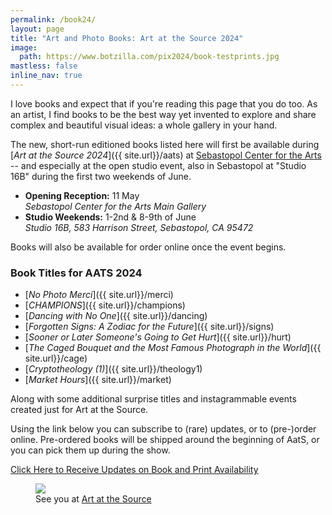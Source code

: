 ```yaml
---
permalink: /book24/
layout: page
title: "Art and Photo Books: Art at the Source 2024"
image:
  path: https://www.botzilla.com/pix2024/book-testprints.jpg
mastless: false
inline_nav: true
---
```


I love books and expect that if you're reading this page that you do too. As an artist, I find books to be the best way yet invented to explore and share complex and beautiful visual ideas: a whole gallery in your hand.

The new, short-run editioned books listed here will first be available during [_Art at the Source 2024_]({{ site.url}}/aats) at [Sebastopol Center for the Arts](https://www.sebarts.org/) -- and especially at the open studio event, also in Sebastopol at "Studio 16B" during the first two weekends of June.

* **Opening Reception:** 11 May<br/>_Sebastopol Center for the Arts Main Gallery_
* **Studio Weekends:** 1-2nd & 8-9th of June<br/>_Studio 16B, 583 Harrison Street, Sebastopol, CA 95472_

Books will also be available for order online once the event begins.

### Book Titles for AATS 2024

* [_No Photo Merci_]({{ site.url}}/merci)
* [_CHAMPIONS_]({{ site.url}}/champions)
* [_Dancing with No One_]({{ site.url}}/dancing)
* [_Forgotten Signs: A Zodiac for the Future_]({{ site.url}}/signs)
* [_Sooner or Later Someone's Going to Get Hurt_]({{ site.url}}/hurt)
* [_The Caged Bouquet and the Most Famous Photograph in the World_]({{ site.url}}/cage)
* [_Cryptotheology (1)_]({{ site.url}}/theology1)
* [_Market Hours_]({{ site.url}}/market)

Along with some additional surprise titles and instagrammable events created just for Art at the Source.

Using the link below you can subscribe to (rare) updates, or to (pre-)order online. Pre-ordered books will be shipped around the beginning of AatS, or you can pick them up during the show.

<a class="btn btn--info btn--large" href="mailto:kevin+books@vumondo.com?subject=Updates%20on%20Books%20and%20Prints&body=Please%20keep%20me%20informed%20of%20updates%20on%20sales%20availability%20of%20your%20books%20and%20prints%20related%20to%20AATS%202024">Click Here to Receive Updates on Book and Print Availability</a>

<figure class="align-center">
<a href="{{ site.url}}/book24"><img src="https://www.botzilla.com/pix2024/author-promo-card.jpg"></a>
<figcaption>See you at <a href="{{ site.url}}/aats">Art at the Source</a></figcaption>
</figure>

